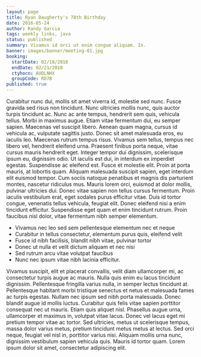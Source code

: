 ```yaml
---
layout: page
title: Ryan Daugherty's 78th Birthday
date: 2016-05-24
author: Randy Garcia
tags: weekly links, java
status: published
summary: Vivamus id orci ut enim congue aliquam. In.
banner: images/banner/meeting-01.jpg
booking:
  startDate: 02/18/2018
  endDate: 02/21/2018
  ctyhocn: AUOLNHX
  groupCode: RD7B
published: true
---
```

Curabitur nunc dui, mollis sit amet viverra id, molestie sed nunc. Fusce gravida sed risus non tincidunt. Nunc ultricies mollis nunc, quis auctor turpis tincidunt ac. Nunc ac ante tempus, hendrerit sem quis, vehicula tellus. Morbi in maximus augue. Etiam vitae fermentum dui, eu semper sapien. Maecenas vel suscipit libero. Aenean quam magna, cursus id vehicula ac, vulputate sagittis justo. Donec sit amet malesuada eros, eu iaculis leo. Maecenas rutrum tempus risus. Vivamus sem tellus, tempus nec libero vel, hendrerit eleifend urna. Praesent finibus porta neque, vitae cursus mauris hendrerit eget.
Integer tempor dui dignissim, scelerisque ipsum eu, dignissim odio. Ut iaculis est dui, in interdum ex imperdiet egestas. Suspendisse ac eleifend est. Fusce et molestie elit. Proin at porta mauris, at lobortis quam. Aliquam malesuada suscipit sapien, eget interdum elit euismod tempor. Cum sociis natoque penatibus et magnis dis parturient montes, nascetur ridiculus mus. Mauris lorem orci, euismod at dolor mollis, pulvinar ultricies dui. Donec vitae sapien non tellus cursus fermentum. Proin iaculis vestibulum erat, eget sodales purus efficitur vitae. Duis id tortor congue, venenatis tellus vehicula, feugiat elit. Donec eleifend nisi a enim tincidunt efficitur. Suspendisse eget quam et enim tincidunt rutrum. Proin faucibus nisl dolor, vitae fermentum nibh semper elementum.

* Vivamus nec leo sed sem pellentesque elementum nec et neque
* Curabitur in tellus consectetur, elementum purus quis, eleifend velit
* Fusce id nibh facilisis, blandit nibh vitae, pulvinar tortor
* Donec ut nulla et velit dictum aliquam et nec nisi
* Sed rutrum arcu vitae volutpat faucibus
* Nunc nec ipsum vitae nibh lacinia efficitur.

Vivamus suscipit, elit et placerat convallis, velit diam ullamcorper mi, ac consectetur turpis augue ac mauris. Nulla quis enim eu lacus tincidunt dignissim. Pellentesque fringilla varius nulla, in semper lectus tincidunt at. Pellentesque habitant morbi tristique senectus et netus et malesuada fames ac turpis egestas. Nullam nec ipsum sed nibh porta malesuada. Donec blandit augue id mollis luctus. Curabitur quis felis vitae sapien porttitor consequat nec ut mauris. Etiam quis aliquet nisl. Phasellus augue urna, ullamcorper et maximus in, volutpat vitae lacus. Donec vel lacus eget mi pretium tempor vitae ac tortor. Sed ultricies, metus ut scelerisque tempus, massa dolor varius metus, pretium tincidunt metus metus at lectus. Sed orci neque, feugiat vel nisl in, porttitor varius nisi. Aliquam mollis urna nunc, dignissim vestibulum sapien vehicula quis. Mauris id tortor quam. Lorem ipsum dolor sit amet, consectetur adipiscing elit.
